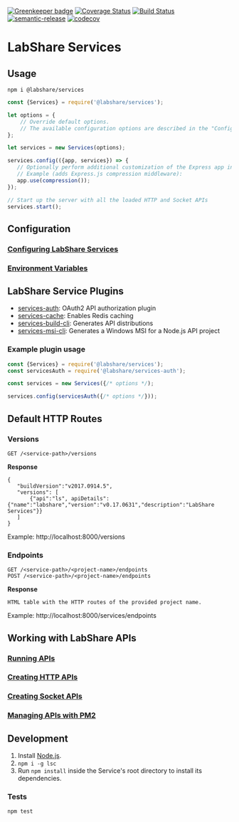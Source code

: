 [![Greenkeeper badge](https://badges.greenkeeper.io/LabShare/services.svg)](https://greenkeeper.io/)
[![Coverage Status](https://coveralls.io/repos/github/LabShare/services/badge.svg?branch=master)](https://coveralls.io/github/LabShare/services?branch=master)
[![Build Status](https://travis-ci.com/LabShare/services.svg?token=zsifsALL6Np5avzzjVp1&branch=master)](https://travis-ci.com/LabShare/services)
[![semantic-release](https://img.shields.io/badge/%20%20%F0%9F%93%A6%F0%9F%9A%80-semantic--release-e10079.svg)](https://github.com/semantic-release/semantic-release)
[![codecov](https://codecov.io/gh/LabShare/services/branch/master/graph/badge.svg)](https://codecov.io/gh/LabShare/services)

# LabShare Services

## Usage

`npm i @labshare/services`

```js
const {Services} = require('@labshare/services');

let options = {
    // Override default options. 
    // The available configuration options are described in the "Configuration" section below.
};

let services = new Services(options);

services.config(({app, services}) => {
   // Optionally perform additional customization of the Express app initialized by Services and the loaded routes
   // Example (adds Express.js compression middleware):
   app.use(compression());
});

// Start up the server with all the loaded HTTP and Socket APIs
services.start();
```

## Configuration

### [Configuring LabShare Services](docs/configuration.md)
### [Environment Variables](docs/env-vars.md)

## LabShare Service Plugins

* [services-auth](https://www.npmjs.com/package/@labshare/services-auth): OAuth2 API authorization plugin
* [services-cache](https://www.npmjs.com/package/@labshare/services-cache): Enables Redis caching
* [services-build-cli](https://www.npmjs.com/package/@labshare/services-build-cli): Generates API distributions
* [services-msi-cli](https://www.npmjs.com/package/@labshare/services-msi-cli): Generates a Windows MSI for a Node.js API project

### Example plugin usage

```js
const {Services} = require('@labshare/services');
const servicesAuth = require('@labshare/services-auth');

const services = new Services({/* options */);

services.config(servicesAuth({/* options */}));
```

## Default HTTP Routes

### Versions

```
GET /<service-path>/versions
```

__Response__
```
{
   "buildVersion":"v2017.0914.5",
   "versions": [
       {"api":"ls", apiDetails":{"name":"labshare","version":"v0.17.0631","description":"LabShare Services"}}
   ]
}
```

Example:
http://localhost:8000/versions

### Endpoints

```
GET /<service-path>/<project-name>/endpoints
POST /<service-path>/<project-name>/endpoints
```

__Response__
```
HTML table with the HTTP routes of the provided project name.
```

Example:
http://localhost:8000/services/endpoints

## Working with LabShare APIs
### [Running APIs](docs/run-package.md)
### [Creating HTTP APIs](docs/http-apis.md)
### [Creating Socket APIs](docs/socket-apis.md)
### [Managing APIs with PM2](docs/pm2-services.md)

## Development
1. Install [Node.js](https://nodejs.org).
2. `npm i -g lsc`
3. Run `npm install` inside the Service's root directory to install its dependencies.

### Tests
`npm test`
